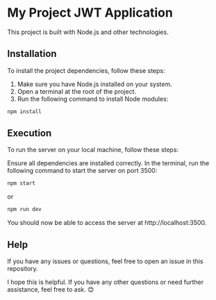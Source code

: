 # My Project JWT Application

This project is built with Node.js and other technologies.

## Installation

To install the project dependencies, follow these steps:

1. Make sure you have Node.js installed on your system.
2. Open a terminal at the root of the project.
3. Run the following command to install Node modules:

```bash
npm install
```

## Execution

To run the server on your local machine, follow these steps:

Ensure all dependencies are installed correctly.
In the terminal, run the following command to start the server on port 3500:

```bash
npm start 
```
or 
```bash
npm run dev 
```
You should now be able to access the server at http://localhost:3500.

## Help
If you have any issues or questions, feel free to open an issue in this repository.

I hope this is helpful. If you have any other questions or need further assistance, feel free to ask. 😊